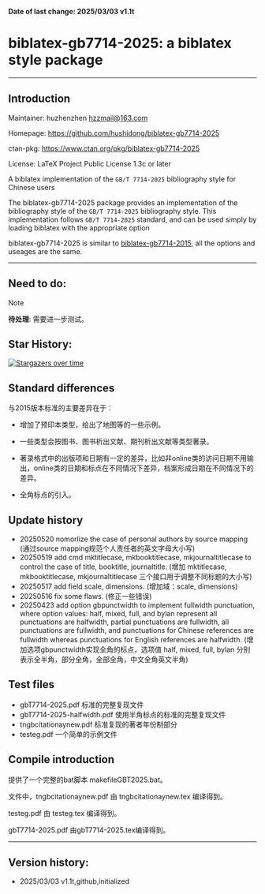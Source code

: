 <b>Date of last change: 2025/03/03 v1.1t</b>



# biblatex-gb7714-2025: a biblatex style  package
---------------------------------------------------------


## Introduction

Maintainer: huzhenzhen <hzzmail@163.com>

Homepage: <https://github.com/hushidong/biblatex-gb7714-2025>

ctan-pkg: <https://www.ctan.org/pkg/biblatex-gb7714-2025>

License: LaTeX Project Public License 1.3c or later


A biblatex implementation of the `GB/T 7714-2025` bibliography style for Chinese users

The biblatex-gb7714-2025 package provides an implementation of the bibliography style of the `GB/T 7714-2025` bibliography style. This implementation follows `GB/T 7714-2025` standard, and can be used simply by loading biblatex with the appropriate option

biblatex-gb7714-2025 is similar to [biblatex-gb7714-2015](https://github.com/hushidong/biblatex-gb7714-2015), all the options and useages are the same.



---------------------------------------------------------

## Need to do:

> [!Note]
> **待处理**: 需要进一步测试。


## Star History:

[![Stargazers over time](https://starchart.cc/hushidong/biblatex-gb7714-2025.svg?variant=adaptive)](https://starchart.cc/hushidong/biblatex-gb7714-2025)


## Standard differences

与2015版本标准的主要差异在于：

+ 增加了预印本类型，给出了地图等的一些示例。

+ 一些类型会按图书、图书析出文献、期刊析出文献等类型著录。

+ 著录格式中的出版项和日期有一定的差异，比如非online类的访问日期不用输出，online类的日期和标点在不同情况下差异，档案形成日期在不同情况下的差异。

+ 全角标点的引入。




## Update history

+ 20250520 nomorlize the case of personal authors by source mapping (通过source mapping规范个人责任者的英文字母大小写)
+ 20250519 add cmd mktitlecase, mkbooktitlecase, mkjournaltitlecase to control the case of title, booktitle, journaltitle. (增加 mktitlecase, mkbooktitlecase, mkjournaltitlecase 三个接口用于调整不同标题的大小写)
+ 20250517 add field scale, dimensions. (增加域：scale, dimensions)
+ 20250516 fix some flaws. (修正一些错误)
+ 20250423 add option gbpunctwidth to implement fullwidth punctuation, where option values: half, mixed, full, and bylan represent all punctuations are halfwidth, partial punctuations are fullwidth, all punctuations are fullwidth, and punctuations for Chinese references are fullwidth whereas punctuations for English references are halfwidth. (增加选项gbpunctwidth实现全角的标点，选项值 half, mixed, full, bylan 分别表示全半角，部分全角，全部全角，中文全角英文半角)


## Test files

+ gbT7714-2025.pdf       标准的完整复现文件
+ gbT7714-2025-halfwidth.pdf 使用半角标点的标准的完整复现文件
+ tngbcitationaynew.pdf  标准复现的著者年份制部分
+ testeg.pdf 一个简单的示例文件


## Compile introduction

提供了一个完整的bat脚本 makefileGBT2025.bat。

文件中，tngbcitationaynew.pdf 由 tngbcitationaynew.tex 编译得到。

testeg.pdf 由 testeg.tex 编译得到。

gbT7714-2025.pdf 由gbT7714-2025.tex编译得到。




---------------------------------------------------------

## Version history:

* 2025/03/03 v1.1t,github,initialized






